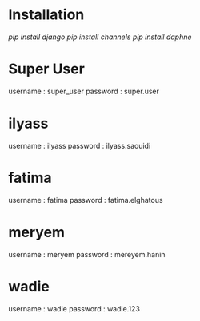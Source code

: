 # Installation
_pip install django_
_pip install channels_
_pip install daphne_

# Super User
username : super_user
password : super.user

# ilyass
username : ilyass
password : ilyass.saouidi

# fatima
username : fatima
password : fatima.elghatous

# meryem
username : meryem
password : mereyem.hanin

# wadie
username : wadie
password : wadie.123